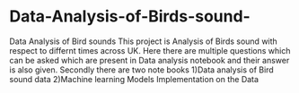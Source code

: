 # Data-Analysis-of-Birds-sound-
Data Analysis of Bird sounds
This project is Analysis of Birds sound with respect to differnt times across UK. Here there are multiple questions which can be asked which are present in Data analysis notebook and their  answer is also given. 
Secondly there are two note books
1)Data analysis of Bird sound data 
2)Machine learning Models  Implementation on the Data 
